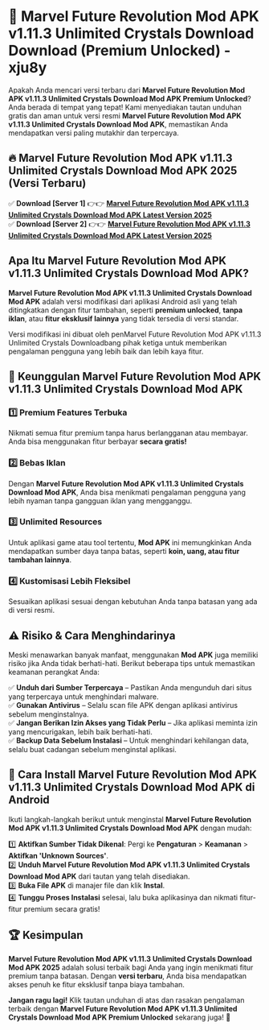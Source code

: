 # 🎯 Marvel Future Revolution Mod APK v1.11.3 Unlimited Crystals Download  Download (Premium Unlocked) -  xju8y

Apakah Anda mencari versi terbaru dari **Marvel Future Revolution Mod APK v1.11.3 Unlimited Crystals Download Mod APK Premium Unlocked**? Anda berada di tempat yang tepat! Kami menyediakan tautan unduhan gratis dan aman untuk versi resmi **Marvel Future Revolution Mod APK v1.11.3 Unlimited Crystals Download Mod APK**, memastikan Anda mendapatkan versi paling mutakhir dan terpercaya.

## 🔥 Marvel Future Revolution Mod APK v1.11.3 Unlimited Crystals Download Mod APK 2025 (Versi Terbaru)

✅ **Download [Server 1]** 👉👉 [**Marvel Future Revolution Mod APK v1.11.3 Unlimited Crystals Download Mod APK Latest Version 2025**](https://momento.my/?title=Marvel_Future_Revolution_Mod_APK_v1.11.3_Unlimited_Crystals_Download)  
✅ **Download [Server 2]** 👉👉 [**Marvel Future Revolution Mod APK v1.11.3 Unlimited Crystals Download Mod APK Latest Version 2025**](https://momento.my/?title=Marvel_Future_Revolution_Mod_APK_v1.11.3_Unlimited_Crystals_Download)  

## Apa Itu Marvel Future Revolution Mod APK v1.11.3 Unlimited Crystals Download Mod APK?

**Marvel Future Revolution Mod APK v1.11.3 Unlimited Crystals Download Mod APK** adalah versi modifikasi dari aplikasi Android asli yang telah ditingkatkan dengan fitur tambahan, seperti **premium unlocked**, **tanpa iklan**, atau **fitur eksklusif lainnya** yang tidak tersedia di versi standar.

Versi modifikasi ini dibuat oleh penMarvel Future Revolution Mod APK v1.11.3 Unlimited Crystals Downloadbang pihak ketiga untuk memberikan pengalaman pengguna yang lebih baik dan lebih kaya fitur.

## 🎯 Keunggulan Marvel Future Revolution Mod APK v1.11.3 Unlimited Crystals Download Mod APK

### 1️⃣ Premium Features Terbuka
Nikmati semua fitur premium tanpa harus berlangganan atau membayar. Anda bisa menggunakan fitur berbayar **secara gratis!**

### 2️⃣ Bebas Iklan
Dengan **Marvel Future Revolution Mod APK v1.11.3 Unlimited Crystals Download Mod APK**, Anda bisa menikmati pengalaman pengguna yang lebih nyaman tanpa gangguan iklan yang mengganggu.

### 3️⃣ Unlimited Resources
Untuk aplikasi game atau tool tertentu, **Mod APK** ini memungkinkan Anda mendapatkan sumber daya tanpa batas, seperti **koin, uang, atau fitur tambahan lainnya**.

### 4️⃣ Kustomisasi Lebih Fleksibel
Sesuaikan aplikasi sesuai dengan kebutuhan Anda tanpa batasan yang ada di versi resmi.

## ⚠️ Risiko & Cara Menghindarinya

Meski menawarkan banyak manfaat, menggunakan **Mod APK** juga memiliki risiko jika Anda tidak berhati-hati. Berikut beberapa tips untuk memastikan keamanan perangkat Anda:

✅ **Unduh dari Sumber Terpercaya** – Pastikan Anda mengunduh dari situs yang terpercaya untuk menghindari malware.  
✅ **Gunakan Antivirus** – Selalu scan file APK dengan aplikasi antivirus sebelum menginstalnya.  
✅ **Jangan Berikan Izin Akses yang Tidak Perlu** – Jika aplikasi meminta izin yang mencurigakan, lebih baik berhati-hati.  
✅ **Backup Data Sebelum Instalasi** – Untuk menghindari kehilangan data, selalu buat cadangan sebelum menginstal aplikasi.

## 📌 Cara Install Marvel Future Revolution Mod APK v1.11.3 Unlimited Crystals Download Mod APK di Android

Ikuti langkah-langkah berikut untuk menginstal **Marvel Future Revolution Mod APK v1.11.3 Unlimited Crystals Download Mod APK** dengan mudah:

1️⃣ **Aktifkan Sumber Tidak Dikenal**: Pergi ke **Pengaturan** > **Keamanan** > **Aktifkan 'Unknown Sources'**.  
2️⃣ **Unduh Marvel Future Revolution Mod APK v1.11.3 Unlimited Crystals Download Mod APK** dari tautan yang telah disediakan.  
3️⃣ **Buka File APK** di manajer file dan klik **Instal**.  
4️⃣ **Tunggu Proses Instalasi** selesai, lalu buka aplikasinya dan nikmati fitur-fitur premium secara gratis!

## 🏆 Kesimpulan

**Marvel Future Revolution Mod APK v1.11.3 Unlimited Crystals Download Mod APK 2025** adalah solusi terbaik bagi Anda yang ingin menikmati fitur premium tanpa batasan. Dengan **versi terbaru**, Anda bisa mendapatkan akses penuh ke fitur eksklusif tanpa biaya tambahan.

**Jangan ragu lagi!** Klik tautan unduhan di atas dan rasakan pengalaman terbaik dengan **Marvel Future Revolution Mod APK v1.11.3 Unlimited Crystals Download Mod APK Premium Unlocked** sekarang juga! 🚀
